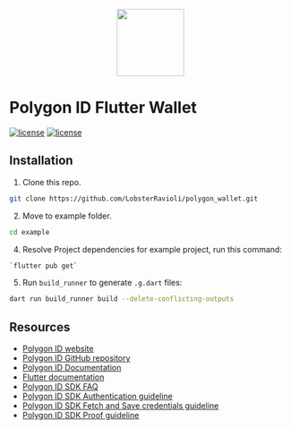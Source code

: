 <p align="center">
  <img src="example/assets/images/polygon_id_logo.svg" width="120" height="120">
</p>
 
# Polygon ID Flutter Wallet

[![license](https://img.shields.io/badge/license-Apache--2.0-blue.svg)](https://github.com/iden3/polygonid-flutter-sdk/blob/master/LICENSE-APACHE)
[![license](https://img.shields.io/badge/license-MIT-blue.svg)](https://github.com/iden3/polygonid-flutter-sdk/blob/master/LICENSE-MIT)


## Installation
1.  Clone this repo.
```bash
git clone https://github.com/LobsterRavioli/polygon_wallet.git
```

2. Move to example folder.
```bash
cd example
```

4. Resolve Project dependencies for example project, run this command:
```bash
`flutter pub get`
```

5. Run `build_runner` to generate `.g.dart` files:
```bash
dart run build_runner build --delete-conflicting-outputs
```

## Resources

- [Polygon ID website](https://polygon.technology/polygon-id/)
- [Polygon ID GitHub repository](https://github.com/0xPolygonId/)
- [Polygon ID Documentation](https://0xpolygonid.github.io/tutorials/)
- [Flutter documentation](https://flutter.dev/docs)
- [Polygon ID SDK FAQ](https://github.com/0xPolygonID/polygonid-flutter-sdk/blob/develop/FAQ.md)
- [Polygon ID SDK Authentication guideline](https://github.com/0xPolygonID/polygonid-flutter-sdk/blob/develop/AUTH.md)
- [Polygon ID SDK Fetch and Save credentials guideline](https://github.com/0xPolygonID/polygonid-flutter-sdk/blob/develop/FETCH_CRED.md)
- [Polygon ID SDK Proof guideline](https://github.com/0xPolygonID/polygonid-flutter-sdk/blob/develop/PROOF.md)
